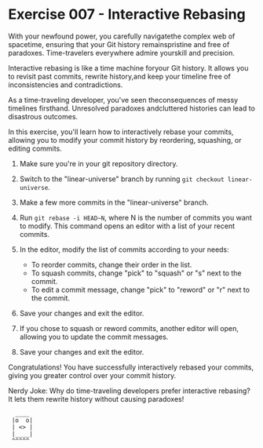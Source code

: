 # Exercise 007 - Interactive Rebasing

With your newfound power, you carefully navigatethe complex web of 
spacetime, ensuring that your Git history remainspristine and free of 
paradoxes. Time-travelers everywhere admire yourskill and precision.

Interactive rebasing is like a time machine foryour Git history. It allows 
you to revisit past commits, rewrite history,and keep your timeline free 
of inconsistencies and contradictions.

As a time-traveling developer, you've seen theconsequences of messy 
timelines firsthand. Unresolved paradoxes andcluttered histories can lead 
to disastrous outcomes.

In this exercise, you'll learn how to interactively rebase your commits, allowing you to
modify your commit history by reordering, squashing, or editing commits.

1. Make sure you're in your git repository directory.

2. Switch to the "linear-universe" branch by running `git checkout linear-universe`.

3. Make a few more commits in the "linear-universe" branch.

4. Run `git rebase -i HEAD~N`, where N is the number of commits you want to modify.
   This command opens an editor with a list of your recent commits.

5. In the editor, modify the list of commits according to your needs:
   - To reorder commits, change their order in the list.
   - To squash commits, change "pick" to "squash" or "s" next to the commit.
   - To edit a commit message, change "pick" to "reword" or "r" next to the commit.

6. Save your changes and exit the editor.

7. If you chose to squash or reword commits, another editor will open, allowing you to
   update the commit messages.

8. Save your changes and exit the editor.

Congratulations! You have successfully interactively rebased your commits, giving you
greater control over your commit history.

Nerdy Joke: Why do time-traveling developers prefer interactive rebasing? It lets them
rewrite history without causing paradoxes!

```
  ____
 |o  o|
 | <> | 
 |____|
 ^^^^^
```

